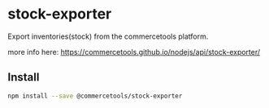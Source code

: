 # stock-exporter

Export inventories(stock) from the commercetools platform.

more info here: https://commercetools.github.io/nodejs/api/stock-exporter/

## Install

```bash
npm install --save @commercetools/stock-exporter
```
